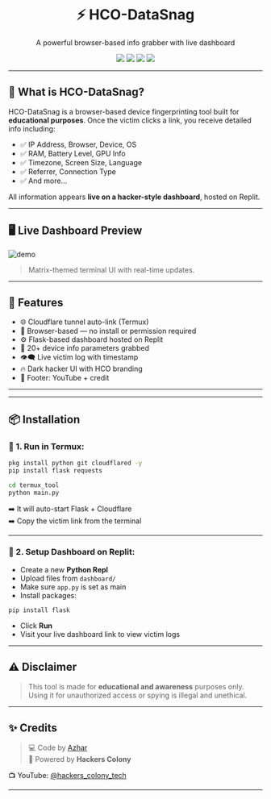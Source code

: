 <h1 align="center">⚡ HCO-DataSnag</h1>
<p align="center">A powerful browser-based info grabber with live dashboard</p>

<p align="center">
  <img src="https://img.shields.io/github/stars/Hackerscolonyofficial/HCO-DataSnag?color=green&style=flat-square" />
  <img src="https://img.shields.io/github/forks/Hackerscolonyofficial/HCO-DataSnag?style=flat-square" />
  <img src="https://img.shields.io/github/license/Hackerscolonyofficial/HCO-DataSnag?style=flat-square" />
  <img src="https://img.shields.io/badge/Made%20By-Azhar-red?style=flat-square" />
</p>

---

## 🧠 What is HCO-DataSnag?

HCO-DataSnag is a browser-based device fingerprinting tool built for **educational purposes**. Once the victim clicks a link, you receive detailed info including:

- ✅ IP Address, Browser, Device, OS
- ✅ RAM, Battery Level, GPU Info
- ✅ Timezone, Screen Size, Language
- ✅ Referrer, Connection Type
- ✅ And more...

All information appears **live on a hacker-style dashboard**, hosted on Replit.

---

## 🖥️ Live Dashboard Preview

![demo](demo.gif)

> Matrix-themed terminal UI with real-time updates.

---

## 🚀 Features

- 🌐 Cloudflare tunnel auto-link (Termux)
- 📱 Browser-based — no install or permission required
- ⚙️ Flask-based dashboard hosted on Replit
- 🧪 20+ device info parameters grabbed
- 👁️‍🗨️ Live victim log with timestamp
- 🔥 Dark hacker UI with HCO branding
- 📢 Footer: YouTube + credit

---

---

## 📦 Installation

### 🔹 1. Run in Termux:
```bash
pkg install python git cloudflared -y
pip install flask requests

cd termux_tool
python main.py
```
➡️ It will auto-start Flask + Cloudflare  
➡️ Copy the victim link from the terminal

---

### 🔹 2. Setup Dashboard on Replit:
- Create a new **Python Repl**
- Upload files from `dashboard/`
- Make sure `app.py` is set as main
- Install packages:
```bash
pip install flask
```
- Click **Run**
- Visit your live dashboard link to view victim logs

---

## ⚠️ Disclaimer

> This tool is made for **educational and awareness** purposes only.  
> Using it for unauthorized access or spying is illegal and unethical.

---

## ✨ Credits

> 💻 Code by [Azhar](https://github.com/Hackerscolonyofficial)  
> 📡 Powered by **Hackers Colony**

📺 YouTube: [@hackers_colony_tech](https://youtube.com/@hackers_colony_tech?si=pvdCWZggTIuGb0ya)

---

